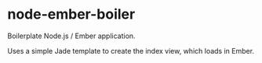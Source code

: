 node-ember-boiler
=================

Boilerplate Node.js / Ember application.

Uses a simple Jade template to create the index view, which loads in Ember.
